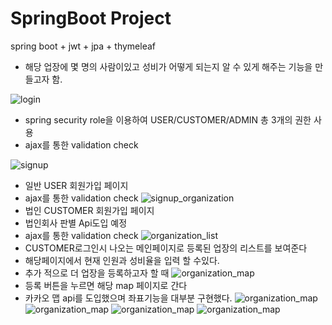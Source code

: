 # SpringBoot Project
spring boot + jwt + jpa + thymeleaf

- 해당 업장에 몇 명의 사람이있고 성비가 어떻게 되는지 알 수 있게 해주는 기능을 만들고자 함.

![login](./private/login.png)
- spring security role을 이용하여 USER/CUSTOMER/ADMIN
총 3개의 권한 사용
- ajax를 통한 validation check

![signup](./private/signup.png)
- 일반 USER 회원가입 페이지
- ajax를 통한 validation check
![signup_organization](./private/signup_organization.png)
- 법인 CUSTOMER 회원가입 페이지
- 법인회사 판별 Api도입 예정
- ajax를 통한 validation check
![organization_list](./private/organization_list.png)
- CUSTOMER로그인시 나오는 메인페이지로 등록된 업장의 리스트를 보여준다
- 해당페이지에서 현재 인원과 성비율을 입력 할 수있다.
- 추가 적으로 더 업장을 등록하고자 할 때
![organization_map](./private/organization_map.png)
- 등록 버튼을 누르면 해당 map 페이지로 간다
- 카카오 맵 api를 도입했으며 좌표기능을 대부분 구현했다.
![organization_map](./private/organization_add_map.png)
![organization_map](./private/organization_mod_map.png)
![organization_map](./private/organization_mod_map2.png)
![organization_map](./private/organization_search_map.png)